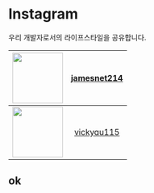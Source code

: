 # Instagram
우리 개발자로서의 라이프스타일을 공유합니다.

| <img src="https://user-images.githubusercontent.com/101777355/233691462-d1f9569e-9c48-460f-bbac-45acffdafa2b.png" width="100"/> |[jamesnet214](https://instagram.com/jamesnet214?igshid=YmMyMTA2M2Y=) |
|:---:|:---:|
| <img src="https://user-images.githubusercontent.com/101777355/233691916-82fbdb1d-0aad-441d-99a5-0c25b18ae272.jpg" width="100"/> |[vickyqu115](https://instagram.com/vickyqu115?igshid=YmMyMTA2M2Y=) |

## ok

